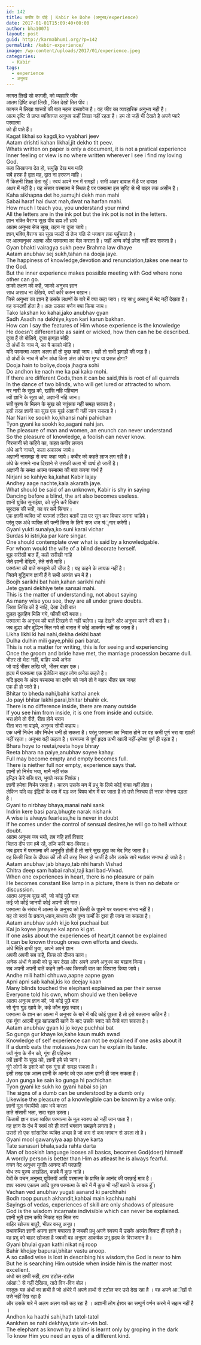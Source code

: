 ```yaml
---
id: 142
title: कबीर के दोहे | Kabir ke Dohe (अनुभव/experience)
date: 2017-01-01T15:09:40+00:00
author: bha10071
layout: post
guid: http://karmabhumi.org/?p=142
permalink: /kabir-experience/
image: /wp-content/uploads/2017/01/experience.jpeg
categories:
  - Kabir
tags:
  - experience
  - अनुभव
---
```

<div class="doha notranslate">
  <div class="hindi original">
    कागत लिखै सो कागदी, को व्यहाारि जीव<br /> आतम द्रिष्टि कहां लिखै , जित देखो तित पीव।
  </div>
  
  <div class="hindi">
    कागज में लिखा शास्त्रों की बात महज दस्तावेज है। वह जीव का व्यवहारिक अनुभव नही है।<br /> आत्म दृष्टि से प्राप्त व्यक्तिगत अनुभव कहीं लिखा नहीं रहता है। हम तो जहाॅ भी देखते है अपने प्यारे परमात्मा<br /> को ही पाते हैं।
  </div>
  
  <div class="eng original">
    Kagat likhai so kagdi,ko vyabhari jeev<br /> Aatam drishti kahan likhai,jit dekho tit peev.
  </div>
  
  <div class="eng meaning">
    Whats written on paper is only a document, it is not a pratical experience<br /> Inner feeling or view is no where written wherever I see i find my loving God.
  </div>
</div>

<div class="doha notranslate">
  <div class="hindi original">
    कहा सिखापना देत हो, समुझि देख मन माहि<br /> सबै हरफ है द्वात मह, द्वात ना हरफन माहि।
  </div>
  
  <div class="hindi">
    मैं कितनी शिक्षा देता रहूॅ। स्वयं अपने मन में समझों। सभी अक्षर दावात में है पर दावात<br /> अक्षर में नहीं है। यह संसार परमात्मा में स्थित है पर परमात्मा इस सृष्टि से भी बाहर तक असीम है।
  </div>
  
  <div class="eng original">
    Kaha sikhapna det ho,samujhi dekh man mahi<br /> Sabai haraf hai dwat mah,dwat na harfan mahi.
  </div>
  
  <div class="eng meaning">
    How much I teach you, you understand your mind<br /> All the letters are in the ink pot but the ink pot is not in the letters.
  </div>
</div>

<div class="doha notranslate">
  <div class="hindi original">
    ज्ञान भक्ति वैराग्य सुख पीव ब्रह्म लौ ध़ाये<br /> आतम अनुभव सेज सुख, तहन ना दूजा जाये।
  </div>
  
  <div class="hindi">
    ज्ञान,भक्ति,वैराग्य का सुख जल्दी से तेज गति से भगवान तक पहुॅंचाता है।<br /> पर आत्मानुभव आत्मा और परमात्मा का मेल कराता है। जहाॅं अन्य कोई प्रवेश नहीं कर सकता है।
  </div>
  
  <div class="eng original">
    Gyan bhakti vairagya sukh peev Brahma law dhaye<br /> Aatam anubhav sej sukh,tahan na dooja jaye.
  </div>
  
  <div class="eng meaning">
    The happiness of knowledge,devotion and renunciation,takes one near to the God.<br /> But the inner experience makes possible meeting with God where none other can go.
  </div>
</div>

<div class="doha notranslate">
  <div class="hindi original">
    ताको लक्षण को कहै, जाको अनुभव ज्ञान<br /> साध असाध ना देखिये, क्यों करि करुन बखान।
  </div>
  
  <div class="hindi">
    जिसे अनुभव का ज्ञान है उसके लक्षणों के बारे में क्या कहा जाय। वह साधु असाधु में भेद नहीं देखता है।<br /> वह समदर्शी होता है। अतः उसका वर्णन क्या किया जाय।
  </div>
  
  <div class="eng original">
    Tako lakshan ko kahai,jako anubhav gyan<br /> Sadh Asadh na dekhiye,kyon kari karun bakhan.
  </div>
  
  <div class="eng meaning">
    How can I say the features of Him whose experience is the knowledge<br /> He doesn&#8217;t differentiate as saint or wicked, how then can he be described.
  </div>
</div>

<div class="doha notranslate">
  <div class="hindi original">
    दूजा हैं तो बोलिये, दूजा झगड़ा सोहि<br /> दो अंधों के नाच मे, का पै काको मोहि।
  </div>
  
  <div class="hindi">
    यदि परमात्मा अलग अलग हों तो कुछ कहाॅ जाय। यही तो सभी झगड़ों की जड़ है।<br /> दो अंधों के नाच में कौन अंधा किस अंस अंधे पर मुग्ध या प्रसन्न होगा?
  </div>
  
  <div class="eng original">
    Dooja hain to boliye,dooja jhagra sohi<br /> Do andhon ke nach me ka pai kako mohi.
  </div>
  
  <div class="eng meaning">
    If there are different Gods,then it can be said,this is root of all quarrels<br /> In the dance of two blinds, who will get lured or attracted to whom.
  </div>
</div>

<div class="doha notranslate">
  <div class="hindi original">
    नर नारी के सूख को, खांसि नहि पहिचान<br /> त्यों ज्ञानि के सूख को, अज्ञानी नहि जान।
  </div>
  
  <div class="hindi">
    स्त्री पुरुष के मिलन के सुख को नपुंसक नहीं समझ सकता है।<br /> इसी तरह ज्ञानी का सुख एक मूर्ख अज्ञानी नहीं जान सकता है।
  </div>
  
  <div class="eng original">
    Nar Nari ke sookh ko,khansi nahi pahichan<br /> Tyon gyani ke sookh ko,aagani nahi jan.
  </div>
  
  <div class="eng meaning">
    The pleasure of man and women, an enunch can never understand<br /> So the pleasure of knowledge, a foolish can never know.
  </div>
</div>

<div class="doha notranslate">
  <div class="hindi original">
    निरजानी सो कहिये का, कहत कबीर लजाय<br /> अंधे आगे नाचते, कला अकारथ जाये।
  </div>
  
  <div class="hindi">
    अज्ञानी नासमझ से क्या कहा जाये। कबीर को कहते लाज लग रही है।<br /> अंधे के सामने नाच दिखाने से उसकी कला भी व्यर्थ हो जाती है।<br /> अज्ञानी के समक्ष आत्मा परमात्मा की बात करना व्यर्थ है
  </div>
  
  <div class="eng original">
    Nirjani so kahiye ka,kahat Kabir lajay<br /> Andhey aage nachte,kala akarath jaye.
  </div>
  
  <div class="eng meaning">
    What should be said of an unknown, Kabir is shy in saying<br /> Dancing before a blind, the art also becomes useless.
  </div>
</div>

<div class="doha notranslate">
  <div class="hindi original">
    ज्ञानी युक्ति सुनाईया, को सुनि करै विचार<br /> सूरदास की स्त्री, का पर करै सिंगार।
  </div>
  
  <div class="hindi">
    एक ज्ञानी व्यक्ति जो परामर्श तरीका बतावें उस पर सुन कर विचार करना चाहिये।<br /> परंतु एक अंधे व्यक्ति की पत्नी किस के लिये सज धज श्रंृगार करेगी।
  </div>
  
  <div class="eng original">
    Gyani yukti sunaiya,ko suni karai vichar<br /> Surdas ki istri,ka par kare singar.
  </div>
  
  <div class="eng meaning">
    One should contemplate over what is said by a knowledgable.<br /> For whom would the wife of a blind decorate herself.
  </div>
</div>

<div class="doha notranslate">
  <div class="hindi original">
    बूझ सरीखी बात हैं, कहाॅ सरीखी नाहि<br /> जेते ज्ञानी देखिये, तेते संसै माहि।
  </div>
  
  <div class="hindi">
    परमांत्मा की बातें समझने की चीज है। यह कहने के लायक नहीं है।<br /> जितने बुद्धिमान ज्ञानी हैं वे सभी अत्यंत भ्रम में है।
  </div>
  
  <div class="eng original">
    Boojh sarikhi bat hain,kahan sarikhi nahi<br /> Jete gyani dekhiye tete sansai mahi.
  </div>
  
  <div class="eng meaning">
    This is the matter of understanding, not about saying<br /> As many wise you see, they are all under grave doubts.
  </div>
</div>

<div class="doha notranslate">
  <div class="hindi original">
    लिखा लिखि की है नाहि, देखा देखी बात<br /> दुलहा दुलहिन मिलि गये, फीकी परी बरात।
  </div>
  
  <div class="hindi">
    परमात्मा के अनुभव की बातें लिखने से नहीं चलेगा। यह देखने और अनुभव करने की बात है।<br /> जब दुल्हा और दुल्हिन मिल गये तो बारात में कोई आकर्षण नहीं रह जाता है।
  </div>
  
  <div class="eng original">
    Likha likhi ki hai nahi,dekha dekhi baat<br /> Dulha dulhin mili gaye,phiki pari barat.
  </div>
  
  <div class="eng meaning">
    This is not a matter for writing, this is for seeing and experiencing<br /> Once the groom and bride have met, the marriage procession became dull.
  </div>
</div>

<div class="doha notranslate">
  <div class="hindi original">
    भीतर तो भेदा नहीं, बाहिर कथै अनेक<br /> जो पाई भीतर लखि परै, भीतर बाहर एक।
  </div>
  
  <div class="hindi">
    हृदय में परमात्मा एक हैलेकिन बाहर लोग अनेक कहते है।<br /> यदि हृदय के अंदर परमात्मा का दर्शण को जाये तो वे बाहर भीतर सब जगह<br /> एक ही हो जाते है।
  </div>
  
  <div class="eng original">
    Bhitar to bheda nahi,bahir kathai anek<br /> Jo payi bhitar lakhi parai,bhitar bhahir ek.
  </div>
  
  <div class="eng meaning">
    There is no difference inside, there are many outside<br /> If you see him from inside, it is one from inside and outside.
  </div>
</div>

<div class="doha notranslate">
  <div class="hindi original">
    भरा होये तो रीतै, रीता होये भराय<br /> रीता भरा ना पाइये, अनुभव सोयी कहाय।
  </div>
  
  <div class="hindi">
    एक धनी निर्धन और निर्धन धनी हो सकता है। परंतु परमात्मा का निवास होने पर वह कभी पूर्ण भरा या खाली<br /> नहीं रहता। अनुभव यही कहता है। परमात्मा से पुर्ण हृदय कभी खाली नहीं-हमेशा पुर्ण ही रहता है।
  </div>
  
  <div class="eng original">
    Bhara hoye to reetai,reeta hoye bhray<br /> Reeta bhara na paiye,anubhav soyee kahay.
  </div>
  
  <div class="eng meaning">
    Full may become empty and empty becomes full.<br /> There is niether full nor empty, experience says that.
  </div>
</div>

<div class="doha notranslate">
  <div class="hindi original">
    ज्ञानी तो निर्भय भया, मानै नहीं संक<br /> इन्द्रिन केरे बसि परा, भुगते नरक निशंक।
  </div>
  
  <div class="hindi">
    ज्ञानी हमेशा निर्भय रहता है। कारण उसके मन में प्रभु के लिये कोई शंका नहीं होता।<br /> लेकिन यदि वह इंद्रियों के वश में पड़ कर बिषय भोग में पर जाता है तो उसे निश्चय ही नरक भोगना पड़ता है।
  </div>
  
  <div class="eng original">
    Gyani to nirbhay bhaya,manai nahi sank<br /> Indrin kere basi para,bhugte narak nishank
  </div>
  
  <div class="eng meaning">
    A wise is always fearless,he is never in doubt<br /> If he comes under the control of sensual desires,he will go to hell without doubt.
  </div>
</div>

<div class="doha notranslate">
  <div class="hindi original">
    आतम अनुभव जब भयो, तब नहि हर्श विशाद<br /> चितरा दीप सम ह्बै रहै, तजि करि बाद-विवाद।
  </div>
  
  <div class="hindi">
    जब हृदय में परमात्मा की अनुभुति होती है तो सारे सुख दुख का भेद मिट जाता है।<br /> वह किसी चित्र के दीपक की लौ की तरह स्थिर हो जाती है और उसके सारे मतांतर समाप्त हो जाते है।
  </div>
  
  <div class="eng original">
    Aatam anubhav jab bhayo,tab nhi harsh Vishad<br /> Chitra deep sam habai rahai,taji kari bad-Vivad.
  </div>
  
  <div class="eng meaning">
    When one experiences in heart, there is no pleasure or pain<br /> He becomes constant like lamp in a picture, there is then no debate or discussion.
  </div>
</div>

<div class="doha notranslate">
  <div class="hindi original">
    आतम अनुभव सुख की, जो कोई पुछै बात<br /> कई जो कोई जानयी कोई अपनो की गात।
  </div>
  
  <div class="hindi">
    परमात्मा के संबंध में आत्मा के अनुभव को किसी के पूछने पर बतलाना संभव नहीं है।<br /> यह तो स्वयं के प्रयत्न,ध्यान,साधना और पुण्य कर्मों के द्वारा ही जाना जा सकता है।
  </div>
  
  <div class="eng original">
    Aatam anubhav sukh ki,jo koi puchaai bat<br /> Kai jo koyee janayee kai apno ki gat.
  </div>
  
  <div class="eng meaning">
    If one asks about the experiences of heart,it cannot be explained<br /> It can be known through ones own efforts and deeds.
  </div>
</div>

<div class="doha notranslate">
  <div class="hindi original">
    अंधे मिलि हाथी छुवा, अपने अपने ज्ञान<br /> अपनी अपनी सब कहै, किस को दीजय कान।
  </div>
  
  <div class="hindi">
    अनेक अंधों ने हाथी को छू कर देखा और अपने अपने अनुभव का बखान किया।<br /> सब अपनी अपनी बातें कहने लगें-अब किसकी बात का विश्वास किया जाये।
  </div>
  
  <div class="eng original">
    Andhe mili hathi chhuwa,aapne aapne gyan<br /> Apni apni sab kahai,kis ko deejay kaan
  </div>
  
  <div class="eng meaning">
    Many blinds touched the elephant explained as per their sense<br /> Everyone told his own, whom should we then believe
  </div>
</div>

<div class="doha notranslate">
  <div class="hindi original">
    आतम अनुभव ज्ञान की, जो कोई पुछै बात<br /> सो गूंगा गुड़ खाये के, कहे कौन मुुख स्वाद।
  </div>
  
  <div class="hindi">
    परमात्मा के ज्ञान का आत्मा में अनुभव के बारे में यदि कोई पूछता है तो इसे बतलाना कठिन है।<br /> एक गूंगा आदमी गुड़ खांडसारी खाने के बाद उसके स्वाद को कैसे बता सकता है।
  </div>
  
  <div class="eng original">
    Aatam anubhav gyan ki jo koye puchhai bat<br /> So gunga gur khaye ke,kahe kaun mukh swad
  </div>
  
  <div class="eng meaning">
    Knowledge of self experience can not be explained if one asks about it<br /> If a dumb eats the molasses,how can he explain its taste.
  </div>
</div>

<div class="doha notranslate">
  <div class="hindi original">
    ज्यों गूंगा के सैन को, गूंगा ही पहिचान<br /> त्यों ज्ञानी के सुख को, ज्ञानी हबै सो जान।
  </div>
  
  <div class="hindi">
    गूंगे लोगों के इशारे को एक गूंगा ही समझ सकता है।<br /> इसी तरह एक आत्म ज्ञानी के आनंद को एक आत्म ज्ञानी ही जान सकता है।
  </div>
  
  <div class="eng original">
    Jyon gunga ke sain ko gunga hi pachichan<br /> Tyon gyani ke sukh ko gyani habai so jan
  </div>
  
  <div class="eng meaning">
    The signs of a dumb can be understood by a dumb only<br /> Likewise the pleasure of a knowlegible can be known by a wise only.
  </div>
</div>

<div class="doha notranslate">
  <div class="hindi original">
    ज्ञानी मूल गंवायीयाॅ आप भये करता<br /> ताते संसारी भला, सदा रहत डरता।
  </div>
  
  <div class="hindi">
    किताबी ज्ञान वाला व्यक्ति परमात्मा के मूल स्वरुप को नहीं जान पाता है।<br /> वह ज्ञान के दंभ में स्वयं को ही कर्ता भगवान समझने लगता है।<br /> उससे तो एक सांसारिक व्यक्ति अच्छा है जो कम से कम भगवान से डरता तो है।
  </div>
  
  <div class="eng original">
    Gyani mool gawanyiya aap bhaye karta<br /> Tate sanasari bhala,sada rahta darta
  </div>
  
  <div class="eng meaning">
    Man of bookish language looses all basics, becomes God(doer) himself<br /> A wordly person is better than Him as atleast he is always fearful.
  </div>
</div>

<div class="doha notranslate">
  <div class="hindi original">
    वचन वेद अनुभव युगति आनन्द की परछाहि<br /> बोध रुप पुरुष अखंडित, कहबै मैं कुछ नाहि।
  </div>
  
  <div class="hindi">
    वेदों के वचन,अनुभव,युक्तियाॅं आदि परमात्मा के प्राप्ति के आनंद की परछाई मात्र है।<br /> ज्ञाप स्वरुप एकात्म आदि पुरुष परमात्मा के बारे में मैं कुछ भी नहीं बताने के लायक हूॅं।
  </div>
  
  <div class="eng original">
    Vachan ved anubhav yugati aanand ki parchhahi<br /> Bodh roop purush akhandit,kahbai main kachhu nahi
  </div>
  
  <div class="eng meaning">
    Sayings of vedas, experiences of skill are only shadows of pleasure<br /> God is the wisdom incarnate indivisible which can never be explained.
  </div>
</div>

<div class="doha notranslate">
  <div class="hindi original">
    ज्ञानी भुलै ज्ञान कथि निकट रहा निज रुप<br /> बाहिर खोजय बापुरै, भीतर वस्तु अनूप।
  </div>
  
  <div class="hindi">
    तथाकथित ज्ञानी अपना ज्ञान बघारता है जबकी प्रभु अपने स्वरुप में उसके अत्यंत निकट हीं रहते है।<br /> वह प्रभु को बाहर खोजता है जबकी वह अनुपम आकर्षक प्रभु हृदय के विराजमान है।
  </div>
  
  <div class="eng original">
    Gyani bhulai gyan kathi nikat nij roop<br /> Bahir khojay bapurai,bhitar vastu anoop.
  </div>
  
  <div class="eng meaning">
    A so called wise is lost in describing his wisdom,the God is near to him<br /> But he is searching Him outside when inside him is the matter most excellent.
  </div>
</div>

<div class="doha notranslate">
  <div class="hindi original">
    अंधो का हाथी सही, हाथ टटोल-टटोल<br /> आंखांे से नहीं देखिया, ताते विन-विन बोल।
  </div>
  
  <div class="hindi">
    वस्तुतः यह अंधों का हाथी है जो अंधेरे में अपने हाथों से टटोल कर उसे देख रहा है । वह अपने आॅखों से उसे नहीं देख रहा है<br /> और उसके बारे में अलग अलग बातें कह रहा है । अज्ञानी लोग ईश्वर का सम्पुर्ण वर्णन करने में सझम नहीं है ।
  </div>
  
  <div class="eng original">
    Andhon ka haathi sahi,hath tatol-tatol<br /> Aankhen se nahi dekhiya,tate vin-vin bol.
  </div>
  
  <div class="eng meaning">
    The elephant as known by a blind is learnt only by groping in the dark<br /> To know Him you need an eyes of a different kind.
  </div>
</div>